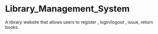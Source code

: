 # Library_Management_System
A library website that allows users to register , login/logout , issue, return books. 
